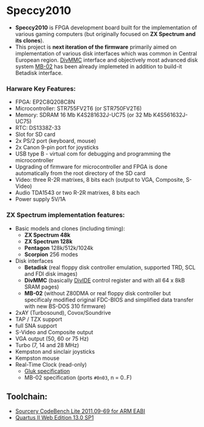 # Speccy2010

- **Speccy2010** is FPGA development board built for the implementation of various gaming computers (but originally focused on **ZX Spectrum and its clones**).
- This project is **next iteration of the firmware** primarily aimed on implementation of various disk interfaces which was common in Central European region. [DivMMC](https://spectrumforeveryone.com/2017/04/history-esxdos-divmmc-divmmc-enjoy/) interface and objectively most advanced disk system [MB-02](http://www.benophetinternet.nl/hobby/mb02/) has been already implemeted in addition to build-it Betadisk interface.

### Harware Key Features:
* FPGA: EP2C8Q208C8N
* Microcontroller: STR755FV2T6 (or STR750FV2T6)
* Memory: SDRAM 16 Mb K4S281632J-UC75 (or 32 Mb K4S561632J-UC75)
* RTC: DS1338Z-33
* Slot for SD card
* 2x PS/2 port (keyboard, mouse)
* 2x Canon 9-pin port for joysticks
* USB type B - virtual com for debugging and programming the microcontroller
* Upgrading of firmware for microcontroller and FPGA is done automatically from the root directory of the SD card
* Video: three R-2R matrixes, 8 bits each (output to VGA, Composite, S-Video)
* Audio TDA1543 or two R-2R matrixes, 8 bits each
* Power supply 5V/1A

### ZX Spectrum implementation features:
* Basic models and clones (including timing):
  - **ZX Spectrum 48k**
  - **ZX Spectrum 128k**
  - **Pentagon** 128k/512k/1024k
  - **Scorpion** 256 modes
* Disk interfaces
  - **Betadisk** (real floppy disk controller emulation, supported TRD, SCL and FDI disk images)
  - **DivMMC** (basically [DivIDE](https://divide.speccy.cz/files/pgm_model.txt) control register and with all 64 x 8kB SRAM pages)
  - **MB-02** (without Z80DMA or real floppy disk controller but specificaly modified original FDC-BIOS and simplified data transfer with new BS-DOS 310 firmware)
* 2xAY (Turbosound), Covox/Soundrive
* TAP / TZX support
* full SNA support
* S-Video and Composite output
* VGA output (50, 60 or 75 Hz)
* Turbo (7, 14 and 28 MHz)
* Kempston and sinclair joysticks
* Kempston mouse
* Real-Time Clock (read-only)
  - [Gluk specification](http://bit.do/glukrtc)
  - MB-02 specification (ports `#0n03`, n = 0..F)

## Toolchain:

- [Sourcery CodeBench Lite 2011.09-69 for ARM EABI](https://sourcery.mentor.com/GNUToolchain/release2032)
- [Quartus II Web Edition 13.0 SP1](http://dl.altera.com/13.0sp1/?edition=web&platform=windows&download_manager=direct)
